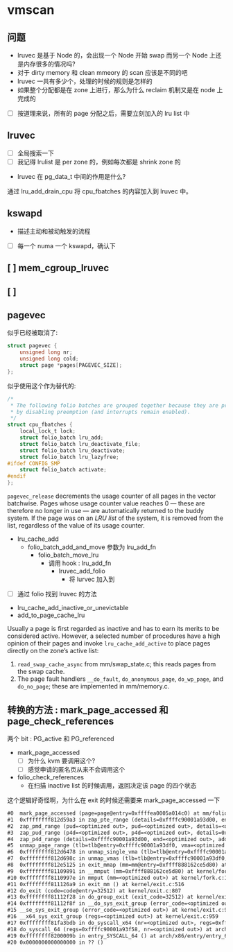 # vmscan

## 问题
- lruvec 是基于 Node 的，会出现一个 Node 开始 swap 而另一个 Node 上还是内存很多的情况吗?
- 对于 dirty memory 和 clean mmeory 的 scan 应该是不同的吧
- lruvec 一共有多少个，处理的时候的规则是怎样的
- 如果整个分配都是在 zone 上进行，那么为什么 reclaim 机制又是在 node 上完成的
- [ ] 按道理来说，所有的 page 分配之后，需要立刻加入的 lru list 中

## lruvec
- [ ] 全局搜索一下
- [ ] 我记得 lrulist 是 per zone 的，例如每次都是 shrink zone 的
- lruvec 在 pg_data_t 中间的作用是什么?


通过 lru_add_drain_cpu 将 cpu_fbatches 的内容加入到 lruvec 中。
## kswapd
- 描述主动和被动触发的流程
- [ ] 每一个 numa 一个 kswapd，确认下

## [ ] mem_cgroup_lruvec

## [ ]

## pagevec

似乎已经被取消了:
```c
struct pagevec {
	unsigned long nr;
	unsigned long cold;
	struct page *pages[PAGEVEC_SIZE];
};
```

似乎使用这个作为替代的:
```c
/*
 * The following folio batches are grouped together because they are protected
 * by disabling preemption (and interrupts remain enabled).
 */
struct cpu_fbatches {
	local_lock_t lock;
	struct folio_batch lru_add;
	struct folio_batch lru_deactivate_file;
	struct folio_batch lru_deactivate;
	struct folio_batch lru_lazyfree;
#ifdef CONFIG_SMP
	struct folio_batch activate;
#endif
};
```

`pagevec_release` decrements the usage counter of all pages in the vector batchwise. Pages
whose usage counter value reaches 0 — these are therefore no longer in use — are automatically returned to the buddy system.
If the page was on an *LRU list* of the system, it is removed
from the list, regardless of the value of its usage counter.

- lru_cache_add
  - folio_batch_add_and_move 参数为 lru_add_fn
    - folio_batch_move_lru
      - 调用 hook : lru_add_fn
        - lruvec_add_folio
          - 将 lurvec 加入到

- [ ] 通过 folio 找到 lruvec 的方法

- lru_cache_add_inactive_or_unevictable
- add_to_page_cache_lru


Usually a page is first regarded as inactive and has to earn its merits to be considered active. However, a
selected number of procedures have a high opinion of their pages and invoke `lru_cache_add_active` to
place pages directly on the zone’s active list:
1. `read_swap_cache_async` from mm/swap_state.c; this reads pages from the swap cache.
2. The page fault handlers `__do_fault`, `do_anonymous_page`, `do_wp_page`, and `do_no_page`; these
are implemented in mm/memory.c.

## 转换的方法 : mark_page_accessed 和 page_check_references
两个 bit : PG_active 和 PG_referenced

- mark_page_accessed
  - [ ] 为什么 kvm 要调用这个?
  - [ ] 感觉申请的匿名页从来不会调用这个
- folio_check_references
  - 在扫描 inactive list 的时候调用，返回决定该 page 的四个状态

这个逻辑好奇怪啊，为什么在 exit 的时候还需要来 mark_page_accessed 一下
```txt
#0  mark_page_accessed (page=page@entry=0xffffea0005a014c0) at mm/folio-compat.c:50
#1  0xffffffff812d59a3 in zap_pte_range (details=0xffffc90001a93d00, end=<optimized out>, addr=94723981115392, pmd=<optimized out>, vma=<optimized out>, tlb=0xffffc90001a93df0) at mm/memory.c:1453
#2  zap_pmd_range (pud=<optimized out>, pud=<optimized out>, details=<optimized out>, end=<optimized out>, addr=94723981115392, vma=<optimized out>, tlb=<optimized out>) at mm/memory.c:1577
#3  zap_pud_range (p4d=<optimized out>, p4d=<optimized out>, details=0xffffc90001a93d00, end=<optimized out>, addr=94723981115392, vma=<optimized out>, tlb=0xffffc90001a93df0) at mm/memory.c:1606
#4  zap_p4d_range (details=0xffffc90001a93d00, end=<optimized out>, addr=94723981115392, pgd=<optimized out>, vma=<optimized out>, tlb=0xffffc90001a93df0) at mm/memory.c:1627
#5  unmap_page_range (tlb=tlb@entry=0xffffc90001a93df0, vma=<optimized out>, addr=94723981115392, end=<optimized out>, details=details@entry=0xffffc90001a93d00) at mm/memory.c:1648
#6  0xffffffff812d6478 in unmap_single_vma (tlb=tlb@entry=0xffffc90001a93df0, vma=<optimized out>, start_addr=start_addr@entry=0, end_addr=end_addr@entry=18446744073709551615, details=details@entry=0xffffc90001a93d00) at mm/memory.c:1694
#7  0xffffffff812d698c in unmap_vmas (tlb=tlb@entry=0xffffc90001a93df0, mt=mt@entry=0xffff888162ce5d80, vma=<optimized out>, vma@entry=0xffff888166099130, start_addr=start_addr@entry=0, end_addr=end_addr@entry=18446744073709551615) at mm/memory.c:1733
#8  0xffffffff812e5125 in exit_mmap (mm=mm@entry=0xffff888162ce5d80) at mm/mmap.c:3087
#9  0xffffffff81109891 in __mmput (mm=0xffff888162ce5d80) at kernel/fork.c:1185
#10 0xffffffff8110997e in mmput (mm=<optimized out>) at kernel/fork.c:1207
#11 0xffffffff811126a9 in exit_mm () at kernel/exit.c:516
#12 do_exit (code=code@entry=32512) at kernel/exit.c:807
#13 0xffffffff81112f28 in do_group_exit (exit_code=32512) at kernel/exit.c:950
#14 0xffffffff81112f8f in __do_sys_exit_group (error_code=<optimized out>) at kernel/exit.c:961
#15 __se_sys_exit_group (error_code=<optimized out>) at kernel/exit.c:959
#16 __x64_sys_exit_group (regs=<optimized out>) at kernel/exit.c:959
#17 0xffffffff81fa3bdb in do_syscall_x64 (nr=<optimized out>, regs=0xffffc90001a93f58) at arch/x86/entry/common.c:50
#18 do_syscall_64 (regs=0xffffc90001a93f58, nr=<optimized out>) at arch/x86/entry/common.c:80
#19 0xffffffff8200009b in entry_SYSCALL_64 () at arch/x86/entry/entry_64.S:120
#20 0x0000000000000000 in ?? ()
```
